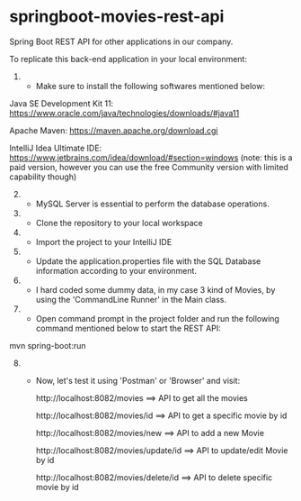# springboot-movies-rest-api
Spring Boot REST API for other applications in our company.

To replicate this back-end application in your local environment:

1) - Make sure to install the following softwares mentioned below:

Java SE Development Kit 11: https://www.oracle.com/java/technologies/downloads/#java11

Apache Maven: https://maven.apache.org/download.cgi

IntelliJ Idea Ultimate IDE: https://www.jetbrains.com/idea/download/#section=windows (note: this is a paid version, however you can use the free Community version with limited capability though)


2) - MySQL Server is essential to perform the database operations.

3) - Clone the repository to your local workspace

4) - Import the project to your IntelliJ IDE

5) - Update the application.properties file with the SQL Database information according to your environment.

6) - I hard coded some dummy data, in my case 3 kind of Movies, by using the 'CommandLine Runner' in the Main class.

7) - Open command prompt in the project folder and run the following command mentioned below to start the REST API:

  mvn spring-boot:run

8) - Now, let's test it using 'Postman' or 'Browser' and visit:
    
      http://localhost:8082/movies           ==> API to get all the movies
    
      http://localhost:8082/movies/id        ==> API to get a specific movie by id

      http://localhost:8082/movies/new       ==> API to add a new Movie

      http://localhost:8082/movies/update/id ==> API to update/edit Movie by id

      http://localhost:8082/movies/delete/id ==> API to delete specific movie by id